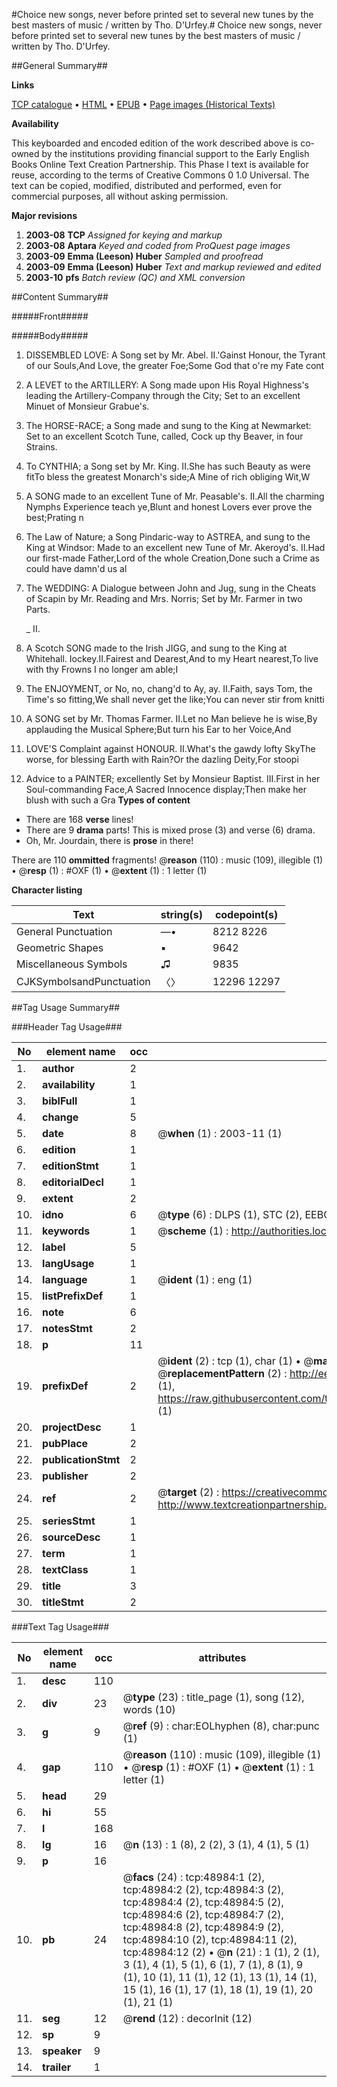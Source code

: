 #Choice new songs, never before printed set to several new tunes by the best masters of music / written by Tho. D'Urfey.#
Choice new songs, never before printed set to several new tunes by the best masters of music / written by Tho. D'Urfey.

##General Summary##

**Links**

[TCP catalogue](http://www.ota.ox.ac.uk/tcp/)  • 
[HTML](http://tei.it.ox.ac.uk/tcp/Texts-HTML/free/A36/A36961.html)  • 
[EPUB](http://tei.it.ox.ac.uk/tcp/Texts-EPUB/free/A36/A36961.epub) • 
[Page images (Historical Texts)](https://data.historicaltexts.jisc.ac.uk/view?pubId=eebo-11779691e&pageId=eebo-11779691e-48984-1)

**Availability**

This keyboarded and encoded edition of the
	       work described above is co-owned by the institutions
	       providing financial support to the Early English Books
	       Online Text Creation Partnership. This Phase I text is
	       available for reuse, according to the terms of Creative
	       Commons 0 1.0 Universal. The text can be copied,
	       modified, distributed and performed, even for
	       commercial purposes, all without asking permission.

**Major revisions**

1. __2003-08__ __TCP__ *Assigned for keying and markup*
1. __2003-08__ __Aptara__ *Keyed and coded from ProQuest page images*
1. __2003-09__ __Emma (Leeson) Huber__ *Sampled and proofread*
1. __2003-09__ __Emma (Leeson) Huber__ *Text and markup reviewed and edited*
1. __2003-10__ __pfs__ *Batch review (QC) and XML conversion*

##Content Summary##

#####Front#####

#####Body#####

1. DISSEMBLED LOVE: A Song set by Mr. Abel.
II.'Gainst Honour, the Tyrant of our Souls,And Love, the greater Foe;Some God that o're my Fate cont
1. A LEVET to the ARTILLERY: A Song made upon His
Royal Highness's leading the Artillery-Company through
the City; Set to an excellent Minuet of Monsieur Grabue's.

1. The HORSE-RACE; a Song made and sung to the King at
Newmarket: Set to an excellent Scotch Tune, called,
Cock up thy Beaver, in four Strains.

1. To CYNTHIA; a Song set by Mr. King.
II.She has such Beauty as were fitTo bless the greatest Monarch's side;A Mine of rich obliging Wit,W
1. A SONG made to an excellent Tune of Mr. Peasable's.
II.All the charming Nymphs Experience teach ye,Blunt and honest Lovers ever prove the best;Prating n
1. The Law of Nature; a Song Pindaric-way to ASTREA,
and sung to the King at Windsor: Made to an excellent
new Tune of Mr. Akeroyd's.
II.Had our first-made Father,Lord of the whole Creation,Done such a Crime as could have damn'd us al
1. The WEDDING: A Dialogue between John and Jug, sung
in the Cheats of Scapin by Mr. Reading and Mrs. Norris;
Set by Mr. Farmer in two Parts.

    _ II.

1. A Scotch SONG made to the Irish JIGG, and sung
to the King at Whitehall.
Iockey.II.Fairest and Dearest,And to my Heart nearest,To live with thy Frowns I no longer am able;I 
1. The ENJOYMENT, or No, no, chang'd to Ay, ay.
II.Faith, says Tom, the Time's so fitting,We shall never get the like;You can never stir from knitti
1. A SONG set by Mr. Thomas Farmer.
II.Let no Man believe he is wise,By applauding the Musical Sphere;But turn his Ear to her Voice,And 
1. LOVE'S Complaint against HONOUR.
II.What's the gawdy lofty SkyThe worse, for blessing Earth with Rain?Or the dazling Deity,For stoopi
1. Advice to a PAINTER; excellently Set by Monsieur Baptist.
III.First in her Soul-commanding Face,A Sacred Innocence display;Then make her blush with such a Gra
**Types of content**

  * There are 168 **verse** lines!
  * There are 9 **drama** parts! This is mixed prose (3) and verse (6) drama.
  * Oh, Mr. Jourdain, there is **prose** in there!

There are 110 **ommitted** fragments! 
 @__reason__ (110) : music (109), illegible (1)  •  @__resp__ (1) : #OXF (1)  •  @__extent__ (1) : 1 letter (1)

**Character listing**


|Text|string(s)|codepoint(s)|
|---|---|---|
|General Punctuation|—•|8212 8226|
|Geometric Shapes|▪|9642|
|Miscellaneous Symbols|♫|9835|
|CJKSymbolsandPunctuation|〈〉|12296 12297|

##Tag Usage Summary##

###Header Tag Usage###

|No|element name|occ|attributes|
|---|---|---|---|
|1.|__author__|2||
|2.|__availability__|1||
|3.|__biblFull__|1||
|4.|__change__|5||
|5.|__date__|8| @__when__ (1) : 2003-11 (1)|
|6.|__edition__|1||
|7.|__editionStmt__|1||
|8.|__editorialDecl__|1||
|9.|__extent__|2||
|10.|__idno__|6| @__type__ (6) : DLPS (1), STC (2), EEBO-CITATION (1), OCLC (1), VID (1)|
|11.|__keywords__|1| @__scheme__ (1) : http://authorities.loc.gov/ (1)|
|12.|__label__|5||
|13.|__langUsage__|1||
|14.|__language__|1| @__ident__ (1) : eng (1)|
|15.|__listPrefixDef__|1||
|16.|__note__|6||
|17.|__notesStmt__|2||
|18.|__p__|11||
|19.|__prefixDef__|2| @__ident__ (2) : tcp (1), char (1)  •  @__matchPattern__ (2) : ([0-9\-]+):([0-9IVX]+) (1), (.+) (1)  •  @__replacementPattern__ (2) : http://eebo.chadwyck.com/downloadtiff?vid=$1&page=$2 (1), https://raw.githubusercontent.com/textcreationpartnership/Texts/master/tcpchars.xml#$1 (1)|
|20.|__projectDesc__|1||
|21.|__pubPlace__|2||
|22.|__publicationStmt__|2||
|23.|__publisher__|2||
|24.|__ref__|2| @__target__ (2) : https://creativecommons.org/publicdomain/zero/1.0/ (1), http://www.textcreationpartnership.org/docs/. (1)|
|25.|__seriesStmt__|1||
|26.|__sourceDesc__|1||
|27.|__term__|1||
|28.|__textClass__|1||
|29.|__title__|3||
|30.|__titleStmt__|2||


###Text Tag Usage###

|No|element name|occ|attributes|
|---|---|---|---|
|1.|__desc__|110||
|2.|__div__|23| @__type__ (23) : title_page (1), song (12), words (10)|
|3.|__g__|9| @__ref__ (9) : char:EOLhyphen (8), char:punc (1)|
|4.|__gap__|110| @__reason__ (110) : music (109), illegible (1)  •  @__resp__ (1) : #OXF (1)  •  @__extent__ (1) : 1 letter (1)|
|5.|__head__|29||
|6.|__hi__|55||
|7.|__l__|168||
|8.|__lg__|16| @__n__ (13) : 1 (8), 2 (2), 3 (1), 4 (1), 5 (1)|
|9.|__p__|16||
|10.|__pb__|24| @__facs__ (24) : tcp:48984:1 (2), tcp:48984:2 (2), tcp:48984:3 (2), tcp:48984:4 (2), tcp:48984:5 (2), tcp:48984:6 (2), tcp:48984:7 (2), tcp:48984:8 (2), tcp:48984:9 (2), tcp:48984:10 (2), tcp:48984:11 (2), tcp:48984:12 (2)  •  @__n__ (21) : 1 (1), 2 (1), 3 (1), 4 (1), 5 (1), 6 (1), 7 (1), 8 (1), 9 (1), 10 (1), 11 (1), 12 (1), 13 (1), 14 (1), 15 (1), 16 (1), 17 (1), 18 (1), 19 (1), 20 (1), 21 (1)|
|11.|__seg__|12| @__rend__ (12) : decorInit (12)|
|12.|__sp__|9||
|13.|__speaker__|9||
|14.|__trailer__|1||
